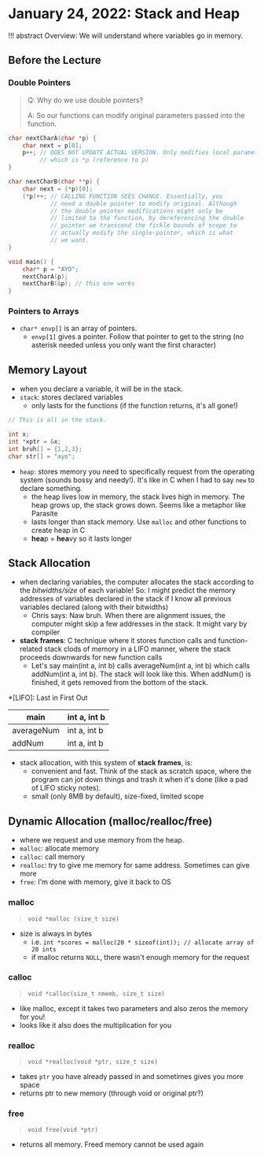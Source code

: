 # January 24, 2022: Stack and Heap

!!! abstract
    Overview: We will understand where variables go in memory.

## Before the Lecture

### Double Pointers

> Q: Why do we use double pointers?
>
> A: So our functions can modify original parameters passed into the function.

```c
char nextCharA(char *p) {
    char next = p[0];
    p++; // DOES NOT UPDATE ACTUAL VERSION. Only modifies local parameter,
         // which is *p (reference to p)
}

char nextCharB(char **p) {
    char next = (*p)[0];
    (*p)++; // CALLING FUNCTION SEES CHANGE. Essentially, you
            // need a double pointer to modify original. Although
            // the double pointer modifications might only be 
            // limited to the function, by dereferencing the double
            // pointer we transcend the fickle bounds of scope to
            // actually modify the single-pointer, which is what
            // we want.
}

void main() {
    char* p = "AYO";
    nextCharA(p);
    nextCharB(&p); // this one works
}
```

### Pointers to Arrays

- `char* envp[]` is an array of pointers.
  - `envp[1]` gives a pointer. Follow that pointer to get to the string (no asterisk needed unless you only want the first character)

## Memory Layout

- when you declare a variable, it will be in the stack.
- `stack`: stores declared variables
  - only lasts for the functions (if the function returns, it's all gone!)

```c
// This is all in the stack.

int x;
int *xptr = &x;
int bruh[] = {1,2,3};
char str[] = "ayo";
```

- `heap`: stores memory you need to specifically request from the operating system (sounds bossy and needy!). It's like in C when I had to say `new` to declare something.
  - the heap lives low in memory, the stack lives high in memory. The heap grows up, the stack grows down. Seems like a metaphor like Parasite
  - lasts longer than stack memory. Use `malloc` and other functions to create heap in C
  - **hea**p = **hea**vy so it lasts longer

## Stack Allocation

- when declaring variables, the computer allocates the stack according to the _bitwidths/size_ of each variable! So: I might predict the memory addresses of variables declared in the stack if I know all previous variables declared (along with their bitwidths)
  - Chris says: Naw bruh. When there are alignment issues, the computer might skip a few addresses in the stack. It might vary by compiler
- **stack frames**: C technique where it stores function calls and function-related stack clods of memory in a LIFO manner, where the stack proceeds downwards for new function calls
  - Let's say main(int a, int b) calls averageNum(int a, int b) which calls addNum(int a, int b). The stack will look like this. When addNum() is finished, it gets removed from the bottom of the stack.

*[LIFO]: Last in First Out

| main           | int a, int b |
|-              |-              |
| averageNum    | int a, int b|
| addNum | int a, int b|

- stack allocation, with this system of **stack frames**, is:
  - convenient and fast. Think of the stack as scratch space, where the program can jot down things and trash it when it's done (like a pad of LIFO sticky notes).
  - small (only 8MB by default), size-fixed, limited scope

## Dynamic Allocation (malloc/realloc/free)

- where we request and use memory from the heap.
- `malloc`: allocate memory
- `calloc`: call memory
- `realloc`: try to give me memory for same address. Sometimes can give more
- `free`: I'm done with memory, give it back to OS

### malloc

>`void *malloc (size_t size)`

- size is always in bytes
  - i.e. `int *scores = malloc(20 * sizeof(int)); // allocate array of 20 ints`
  - if malloc returns `NULL`, there wasn't enough memory for the request

### calloc

>`void *calloc(size_t nmemb, size_t size)`

- like malloc, except it takes two parameters and also zeros the memory for you!
- looks like it also does the multiplication for you

### realloc

> `void *realloc(void *ptr, size_t size)`

- takes `ptr` you have already passed in and sometimes gives you more space
- returns ptr to new memory (through void or original ptr?)

### free

> `void free(void *ptr)`

- returns all memory. Freed memory cannot be used again